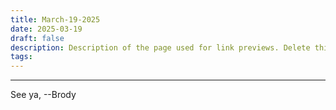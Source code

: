 ```yaml
---
title: March-19-2025
date: 2025-03-19
draft: false
description: Description of the page used for link previews. Delete this if not wanted
tags:
---
```

---

See ya, 
--Brody
